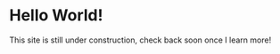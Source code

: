 <!DOCTYPE html>
<html>
<body>
<h1>Hello World!</h1>
<p>This site is still under construction, check back soon once I learn more!</p>
</body>
</html>
